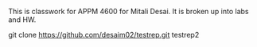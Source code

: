 This is classwork for APPM 4600 for Mitali Desai. It is broken up into labs and HW.

git clone https://github.com/desaim02/testrep.git testrep2
